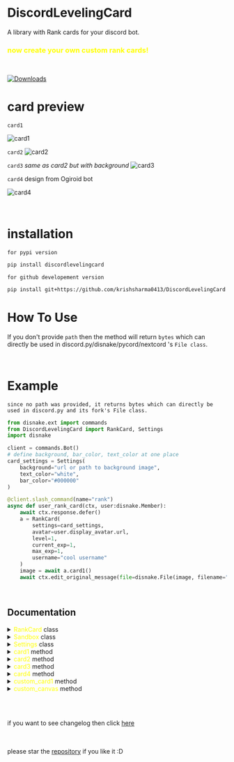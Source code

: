 # DiscordLevelingCard
A library with Rank cards for your discord bot.

<h3 style="color:yellow;"> now create your own custom rank cards!</h3>

<br>

[![Downloads](https://pepy.tech/badge/discordlevelingcard)](https://pepy.tech/project/discordlevelingcard)

# card preview

`card1`

![card1](https://user-images.githubusercontent.com/77439837/234198272-3dcaabb0-0f38-4d51-9938-de4b0ad42123.png)


`card2`
![card2](https://user-images.githubusercontent.com/77439837/234198354-315e9420-9bd7-47bd-87ed-b21c3772646c.png)


`card3` *same as card2 but with background*
![card3](https://user-images.githubusercontent.com/77439837/234203410-a6a970ef-c01c-454b-be67-6dc7c1b2c807.png)

`card4` design from Ogiroid bot

![card4](https://github.com/LevaniVashadze/DiscordLevelingCard/assets/100613979/2519970e-5621-4e05-aca3-75062d8cd49d)

<br>

# installation

`for pypi version`
```sh
pip install discordlevelingcard
```

`for github developement version`
```sh
pip install git+https://github.com/krishsharma0413/DiscordLevelingCard
```

# How To Use

If you don't provide `path` then the method will return `bytes` which can directly be used in discord.py/disnake/pycord/nextcord 's `File class`.


<br>


# Example

`since no path was provided, it returns bytes which can directly be used in discord.py and its fork's File class.`

```py
from disnake.ext import commands
from DiscordLevelingCard import RankCard, Settings
import disnake

client = commands.Bot()
# define background, bar_color, text_color at one place
card_settings = Settings(
    background="url or path to background image",
    text_color="white",
    bar_color="#000000"
)

@client.slash_command(name="rank")
async def user_rank_card(ctx, user:disnake.Member):
    await ctx.response.defer()
    a = RankCard(
        settings=card_settings,
        avatar=user.display_avatar.url,
        level=1,
        current_exp=1,
        max_exp=1,
        username="cool username"
    )
    image = await a.card1()
    await ctx.edit_original_message(file=disnake.File(image, filename="rank.png")) # providing filename is very important

```

<br>

## Documentation


<details>

<summary> <span style="color:yellow">RankCard</span> class</summary>

<br>

`__init__` method

```py
RankCard(
    settings: Settings,
    avatar:str,
    level:int,
    current_exp:int,
    max_exp:int,
    username:str,
    rank: Optional[int] = None
)
```

- `settings` - Settings class from DiscordLevelingCard.

- `avatar` - avatar image url.

- `level` - level of the user.

- `current_exp` - current exp of the user.

- `max_exp` - max exp of the user.

- `username` - username of the user.

- `rank` - rank of the user. (optional)

## methods

- `card1`
- `card2`
- `card3`

</details>

<details>

<summary> <span style="color:yellow">Sandbox</span> class</summary>

<br>

`__init__` method

```py
RankCard(
    settings: Settings,
    avatar:str,
    level:int,
    current_exp:int,
    max_exp:int,
    username:str,
    cacheing:bool = True,
    rank: Optional[int] = None
)
```

- `settings` - Settings class from DiscordLevelingCard.

- `avatar` - avatar image url.

- `level` - level of the user.

- `current_exp` - current exp of the user.

- `max_exp` - max exp of the user.

- `username` - username of the user.

- `rank` - rank of the user. (optional)

- `cacheing` - if set to `True` then it will cache the image and will not regenerate it again. (default is `True`)
  

## methods
- `custom_card1`
  
</details>




<details>

<summary> <span style="color:yellow">Settings</span> class</summary>

<br>

`__init__` method

```py
Settings(
    background: Union[PathLike, BufferedIOBase, str],
    bar_color: Optional[str] = 'white',
    text_color: Optional[str] = 'white',
    background_color: Optional[str]= "#36393f"

)
```

- `background` - background image url or file-object in `rb` mode.
  - `4:1` aspect ratio recommended.

- `bar_color` - color of the bar [example: "white" or "#000000"]

- `text_color` - color of the text [example: "white" or "#000000"]

- `background_color` - color of the background [example: "white" or "#000000"]

</details>


<details>

<summary> <span style="color:yellow">card1</span> method</summary>


```py
RankCard.card1(resize: int = 100)
```

## attribute
- `resize` : resize the final image. (default is 100, treat it as a percentage.)



## returns 
- `bytes` which can directly be used within `discord.File` class.



![card1](https://user-images.githubusercontent.com/77439837/234198272-3dcaabb0-0f38-4d51-9938-de4b0ad42123.png)

<br>

</details>


<details>

<summary> <span style="color:yellow">card2</span> method</summary>


```py
RankCard.card2(resize: int = 100)
```

## attribute
- `resize` : resize the final image. (default is 100, treat it as a percentage.)

## returns
- `bytes` which can directly be used within `discord.File` class.



![card](https://user-images.githubusercontent.com/77439837/234198354-315e9420-9bd7-47bd-87ed-b21c3772646c.png)

<br>

</details>


<details>

<summary> <span style="color:yellow">card3</span> method</summary>


```py
RankCard.card3(resize: int = 100)
```

## attribute
- `resize` : resize the final image. (default is 100, treat it as a percentage.)

## returns
- `bytes` which can directly be used within `discord.File` class.



![card3](https://user-images.githubusercontent.com/77439837/234203410-a6a970ef-c01c-454b-be67-6dc7c1b2c807.png)

<br>

</details>

<details>

<summary> <span style="color:yellow">card4</span> method</summary>


```py
RankCard.card4(resize: int = 100)
```

## attribute
- `resize` : resize the final image. (default is 100, treat it as a percentage.)

## returns
- `bytes` which can directly be used within `discord.File` class.

![card4](https://github.com/LevaniVashadze/DiscordLevelingCard/assets/100613979/2519970e-5621-4e05-aca3-75062d8cd49d)

<br>

</details>


<details>

<summary> <span style="color:yellow">custom_card1</span> method</summary>


```py
Sandbox.custom_card1(card_colour:str = "black", resize: int = 100)
```

## attribute
- `resize` : resize the final image. (default is 100, treat it as a percentage.)
- `card_colour` : color of the card. (default is black)



## returns 
- `bytes` which can directly be used within `discord.File` class.


## examples
![custom_card1](https://raw.githubusercontent.com/krishsharma0413/DiscordLevelingCard/main/Examples/custom%20card%20examples/blue_card1.png)

![custom_card1](https://raw.githubusercontent.com/krishsharma0413/DiscordLevelingCard/main/Examples/custom%20card%20examples/white_card1.png)

![custom_card1](https://raw.githubusercontent.com/krishsharma0413/DiscordLevelingCard/main/Examples/custom%20card%20examples/black_card1.png)

<br>

</details>

<details>

<summary> <span style="color:yellow">custom_canvas</span> method</summary>


```py
Sandbox.custom_canvas(
    resize:int = 100,

    senstivity:int = 200,
    card_colour: str = "black",

    border_width: int = 25,
    border_height: int = 25,
    
    avatar_frame: str = "curvedborder",
    avatar_size: int = 260,
    avatar_position: tuple = (53, 36),
    
    text_font: str = "levelfont.otf",

    username_position: tuple = (330,130),
    username_font_size: int = 50,

    level_position: tuple = (500,40),
    level_font_size: int = 50,

    exp_position: tuple = (775,130),
    exp_font_size: int = 50,

)
```

## attribute
  - `has_background` : if set to `True` then it will add a background to the image. (default is `True`)
  - `background_colour` : color of the background. (default is `black`)
  - `canvas_size` : size of the canvas. (default is `(1000, 333)`)
  - `resize` : resize the final image. (default is 100, treat it as a percentage.)
  - `overlay` : A list of overlays to be placed on the background. (Default is `[[(1000-50, 333-50),(25, 25), "black", 200]]`.)
  - `avatar_frame` : `circle` `square` `curvedborder` `hexagon` or path to a self created mask. (Default is `curvedborder`.)
  - `text_font` : Default is `levelfont.otf` or path to a custom otf or ttf file type font.
  - `avatar_size` : size of the avatar. (default is `260`)
  - `avatar_position` : position of the avatar. (default is `(53, 36)`)
  - `username_position` : position of the username. (default is `(330,130)`)
  - `username_font_size` : font size of the username. (default is `50`)
  - `level_position` : position of the level. (default is `(500,40)`)
  - `level_font_size` : font size of the level. (default is `50`)
  - `exp_position` : position of the exp. (default is `(775,130)`)
  - `exp_font_size` : font size of the exp. (default is `50`)
  - `exp_bar_width` : width of the exp bar. (default is `619`)
  - `exp_bar_height` : height of the exp bar. (default is `50`)
  - `exp_bar_background_colour` : color of the exp bar background. (default is `white`)
  - `exp_bar_position` : position of the exp bar. (default is `(330, 235)`)
  - `exp_bar_curve` : curve of the exp bar. (default is `30`)
  - `extra_text` : A list of extra text to be placed on the image. (Default is `None`.)
  - `exp_bar` : The calculated exp of the user. (Default is `None`.)


## returns 
- `bytes` which can directly be used within `discord.File` class.


## examples

![custom_canvas](https://raw.githubusercontent.com/krishsharma0413/DiscordLevelingCard/main/Examples/custom%20card%20examples/custom%20card3%20example-1.png)

![custom_canvas](https://raw.githubusercontent.com/krishsharma0413/DiscordLevelingCard/main/Examples/custom%20card%20examples/custom%20card3%20unholy%20example-2.png)


An Example that i really loved was this one, here is the code for it as well. (you might have to tweak a lot to make it work for you though. )

```py
from DiscordLevelingCard import Sandbox, Settings
import asyncio
from PIL import Image

setting = Settings(
    background="./bg.jpg",
    bar_color="green",
    text_color="white")

async def main():
    rank = Sandbox(
        username="krishsharma0413",
        level=1,
        current_exp=10,
        max_exp=400,
        settings=setting,
        avatar=Image.open("./avatarimg.png")
    )
    result = await rank.custom_canvas(
        avatar_frame="square",
        avatar_size=233,
        avatar_position=(50, 50),
        exp_bar_background_colour = "black",
        exp_bar_height=50,
        exp_bar_width=560,
        exp_bar_curve=0,
        exp_bar_position=(70, 400),
        username_position=(320, 50),
        level_position=(320, 225),
        exp_position=(70, 330),
        canvas_size=(700, 500),

        overlay=[[(350, 233),(300, 50), "white", 100],
                 [(600, 170),(50, 300), "white", 100]],

        extra_text=[
            ["bio-", (320, 110), 25, "white"],
            ["this can very well be a bio", (320, 140), 25, "white"],
            ["even mutiple lines!", (320, 170), 25, "white"],
            ["if we remove bio- even more!", (320, 200), 25, "white"],
            ]

    )
    
    # you don't need this line if you are using this in discord.py
    Image.open(result).save("result.png", "PNG")


asyncio.run(main())
```

and this is how it looks :D

![custom_canvas](https://raw.githubusercontent.com/krishsharma0413/DiscordLevelingCard/main/Examples/custom%20card%20examples/extra%20canvas%20example.png)

<br>

</details>


<br><br>

if you want to see changelog then click [here](https://github.com/krishsharma0413/DiscordLevelingCard/blob/main/CHANGELOG.md)

<br><br>
please star the <a href="https://github.com/krishsharma0413/DiscordLevelingCard">repository</a> if you like it :D
